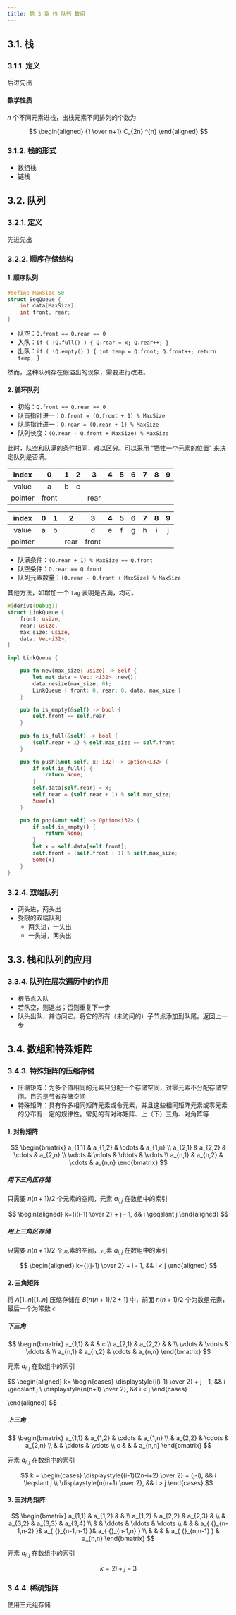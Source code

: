 ```yaml
---
title: 第 3 章 栈 队列 数组
---
```


## 3.1. 栈

### 3.1.1. 定义

后进先出

#### 数学性质

$n$ 个不同元素进栈，出栈元素不同排列的个数为

$$
\begin{aligned}
{1 \over n+1} C_{2n} ^{n}
\end{aligned}
$$

### 3.1.2. 栈的形式

- 数组栈
- 链栈

## 3.2. 队列

### 3.2.1. 定义

先进先出

### 3.2.2. 顺序存储结构

#### 1. 顺序队列

```cpp
#define MaxSize 50
struct SeqQueue {
	int data[MaxSize];
	int front, rear;
}
```

- 队空：`Q.front == Q.rear == 0`
- 入队：`if ( !Q.full() ) { Q.rear = x; Q.rear++; }`
- 出队：`if ( !Q.empty() ) { int temp = Q.front; Q.front++; return temp; }`

然而，这种队列存在假溢出的现象，需要进行改进。

#### 2. 循环队列

- 初始：`Q.front == Q.rear == 0`
- 队首指针进一：`Q.front = (Q.front + 1) % MaxSize`
- 队尾指针进一：`Q.rear = (Q.rear + 1) % MaxSize`
- 队列长度：`(Q.rear - Q.front + MaxSize) % MaxSize`

此时，队空和队满的条件相同，难以区分。可以采用 “牺牲一个元素的位置” 来决定队列是否满。

|  index  |   0   |  1  |  2  |  3   | 4   | 5   | 6   | 7   | 8   | 9   |
|:-------:|:-----:|:---:|:---:|:----:|:---:|:---:|:---:|:---:|:---:|:---:|
|  value  |   a   |  b  |  c  |      |     |     |     |     |     |     |
| pointer | front |     |     | rear |     |     |     |     |     |     |

|  index  |  0  |  1  |  2   |   3   |  4  |  5  |  6  |  7  |  8  |  9  |
|:-------:|:---:|:---:|:----:|:-----:|:---:|:---:|:---:|:---:|:---:|:---:|
|  value  |  a  |  b  |      |   d   |  e  |  f  |  g  |  h  |  i  |  j  |
| pointer |     |     | rear | front |     |     |     |     |     |     |

- 队满条件：`(Q.rear + 1) % MaxSize == Q.front`
- 队空条件：`Q.rear == Q.front`
- 队列元素数量：`(Q.rear - Q.front + MaxSize) % MaxSize`

其他方法，如增加一个 `tag` 表明是否满，均可。

```rust
#[derive(Debug)]
struct LinkQueue {
    front: usize, 
    rear: usize,
    max_size: usize,
    data: Vec<i32>,
}

impl LinkQueue {

    pub fn new(max_size: usize) -> Self {
        let mut data = Vec::<i32>::new();
        data.resize(max_size, 0);
        LinkQueue { front: 0, rear: 0, data, max_size }
    }

    pub fn is_empty(&self) -> bool {
        self.front == self.rear
    }
    
    pub fn is_full(&self) -> bool {
        (self.rear + 1) % self.max_size == self.front
    }

    pub fn push(&mut self, x: i32) -> Option<i32> {
        if self.is_full() {
            return None;
        }
        self.data[self.rear] = x;
        self.rear = (self.rear + 1) % self.max_size;
        Some(x)
    }

    pub fn pop(&mut self) -> Option<i32> {
        if self.is_empty() {
            return None;
        }
        let x = self.data[self.front];
        self.front = (self.front + 1) % self.max_size;
        Some(x)
    }
}
```

### 3.2.4. 双端队列

- 两头进，两头出
- 受限的双端队列
	- 两头进，一头出
	- 一头进，两头出

## 3.3. 栈和队列的应用

### 3.3.4. 队列在层次遍历中的作用

- 根节点入队
- 若队空，则退出；否则重复下一步
- 队头出队，并访问它。将它的所有（未访问的）子节点添加到队尾。返回上一步

## 3.4. 数组和特殊矩阵

### 3.4.3. 特殊矩阵的压缩存储

- 压缩矩阵：为多个值相同的元素只分配一个存储空间，对零元素不分配存储空间。目的是节省存储空间
- 特殊矩阵：具有许多相同矩阵元素或令元素，并且这些相同矩阵元素或零元素的分布有一定的规律性。常见的有对称矩阵、上（下）三角、对角阵等

#### 1. 对称矩阵

$$
\begin{bmatrix}
a_{1,1} & a_{1,2} & \cdots & a_{1,n} \\
a_{2,1} & a_{2,2} & \cdots & a_{2,n} \\
\vdots & \vdots & \ddots  & \vdots \\
a_{n,1} & a_{n,2} & \cdots & a_{n,n} 
\end{bmatrix}
$$

##### 用下三角区存储

只需要 $n(n+1)/2$ 个元素的空间，元素 $a_{i,j}$ 在数组中的索引

$$
\begin{aligned}
k={i(i-1) \over 2} + j - 1, && i \geqslant j
\end{aligned}
$$

##### 用上三角区存储

只需要 $n(n+1)/2$ 个元素的空间，元素 $a_{i,j}$ 在数组中的索引

$$
\begin{aligned}
k={j(j-1) \over 2} + i - 1, && i < j
\end{aligned}
$$

#### 2. 三角矩阵

将 $A[1..n][1..n]$ 压缩存储在 $B[n(n+1)/2+1]$ 中，前面 $n(n+1)/2$ 个为数组元素，最后一个为常数 $c$

##### 下三角

$$
\begin{bmatrix}
a_{1,1} &   &   & c  \\
a_{2,1} & a_{2,2} &   &   \\
\vdots & \vdots & \ddots  &   \\
a_{n,1} & a_{n,2} & \cdots & a_{n,n} 
\end{bmatrix}
$$

元素 $a_{i,j}$ 在数组中的索引

$$
\begin{aligned}
k= 
\begin{cases}
 \displaystyle{i(i-1) \over 2} + j - 1, && i \geqslant j \\
 \displaystyle{n(n+1) \over 2}, && i < j
\end{cases}

\end{aligned}
$$

##### 上三角

$$
\begin{bmatrix}
a_{1,1} & a_{1,2} & \cdots & a_{1,n} \\
  & a_{2,2} & \cdots & a_{2,n} \\
  &   & \ddots  & \vdots \\
 c &   &   & a_{n,n} 
\end{bmatrix}
$$

元素 $a_{i,j}$ 在数组中的索引

$$
k = 
\begin{cases}
\displaystyle{(i-1)(2n-i+2) \over 2} + (j-i), && i \leqslant j \\
\displaystyle{n(n+1) \over 2}, && i > j
\end{cases}
$$

#### 3. 三对角矩阵

$$
\begin{bmatrix}
a_{1,1} & a_{1,2} &  &  \\
a_{1,2} & a_{2,2} &  a_{2,3} &  \\
 & a_{3,2} & a_{3,3} & a_{3,4} \\
 &  & \ddots & \ddots & \ddots \\
 & & & a_{ {}_{n-1,n-2} }& a_{ {}_{n-1,n-1} }& a_{ {}_{n-1,n} } \\
 & & & & a_{ {}_{n,n-1} } & a_{n,n}
\end{bmatrix}
$$

元素 $a_{i,j}$ 在数组中的索引

$$
k=2i+j-3
$$

### 3.4.4. 稀疏矩阵

使用三元组存储





